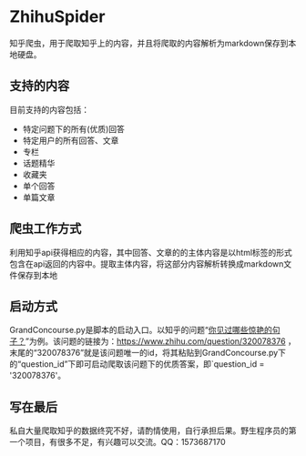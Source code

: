 # ZhihuSpider
知乎爬虫，用于爬取知乎上的内容，并且将爬取的内容解析为markdown保存到本地硬盘。

## 支持的内容
目前支持的内容包括：
- 特定问题下的所有(优质)回答
- 特定用户的所有回答、文章
- 专栏
- 话题精华
- 收藏夹
- 单个回答
- 单篇文章

## 爬虫工作方式
利用知乎api获得相应的内容，其中回答、文章的的主体内容是以html标签的形式包含在api返回的内容中。提取主体内容，将这部分内容解析转换成markdown文件保存到本地

## 启动方式
GrandConcourse.py是脚本的启动入口。以知乎的问题“[你见过哪些惊艳的句子？](https://www.zhihu.com/question/320078376)”为例。该问题的链接为：https://www.zhihu.com/question/320078376 ，末尾的“320078376”就是该问题唯一的id，将其粘贴到GrandConcourse.py下的“question_id”下即可启动爬取该问题下的优质答案，即`question_id = '320078376'。

## 写在最后

私自大量爬取知乎的数据终究不好，请酌情使用，自行承担后果。野生程序员的第一个项目，有很多不足，有兴趣可以交流。QQ：1573687170

